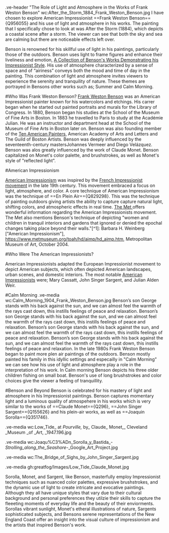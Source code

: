 .ve-header "The Role of Light and Atmosphere in the Works of Frank Weston Benson" wc:After_the_Storm_1884_Frank_Weston_Benson.jpg
I have chosen to explore American Impressionist ==Frank Weston Benson=={Q956055} and his use of light and atmosphere in his works. The painting that I specifically chose to look at was After the Storm (1884), which depicts a coastal scene after a storm. The viewer can see that both the sky and sea are calming but there are noticeable effects left over. 	

Benson is renowned for his skillful use of light in his paintings, particularly those of the outdoors. Benson uses light to frame figures and enhance their liveliness and emotion, [A Collection of Benson's Works Demonstrating his Impressionist Style](https://www.youtube.com/watch?v=zisXUpQ-tfA). His use of atmosphere characterized by a sense of space and of “airiness” conveys both the mood and time of day in the painting. This combination of light and atmosphere invites viewers to experience the serenity and tranquility of nature. These themes are portrayed in Bensons other works such as; Summer and Calm Morning.

#Who Was Frank Weston Benson?
[Frank Weston Benson](https://en.wikipedia.org/wiki/Frank_Weston_Benson) was an American Impressionist painter known for his watercolors and etchings. His carrer began when he started out painted portraits and murals for the Library of Congress. In 1880, Benson began his studies at the School of the Museum of Fine Arts in Boston. In 1883 he travelled to Paris to study at the Académie Julian. He was an instructor and department head at the School of the Museum of Fine Arts in Boston later on. Benson was also founding member of the [Ten American Painters](https://en.wikipedia.org/wiki/Ten_American_Painters), American Academy of Arts and Letters and The Guild of Boston Artists. Benson was deeply influenced by the seventeenth-century mastersJohannes Vermeer and Diego Velázquez. Benson was alos greatly influenced by the work of Claude Monet. Benson capitalized on Monet's color palette, and brushstrokes, as well as Monet's style of "reflected light". 


#American Impressionism

[American Impressionism](https://www.youtube.com/watch?v=HTOO-ukvs4g) was inspired by the [French Impressionist movement](https://www.tate.org.uk/art/art-terms/i/impressionism#:~:text=Impressionism%20developed%20in%20France%20in,and%20scenes%20of%20everyday%20life) in the late 19th century. This movement embraced a focus on light, atmosphere, and color. A core technique of American Impressionism was the technique of ==En Plein Air=={Q829298}. This was the technique of painting outdoors giving artists the ability to capture capture natural light, shifting colors, and atmospheric effects in real time. [The Met ](https://www.metmuseum.org/toah/hd/aimp/hd_aimp.htm) offers  wonderful information regarding the American Impressionists movement. The Met also mentions Benson's technique of  depicting "women and children in tranquil interiors and gardens that ignored or denied the epochal changes taking place beyond their walls."[^1]: Barbara H. Weinberg ["American Impressionism"], https://www.metmuseum.org/toah/hd/aimp/hd_aimp.htm, Metropolitan Museum of Art, October 2004.

#Who Were The American Impressionists?

American Impressionists adapted the European Impressionist movement to depict American subjects, which often depicted American landscapes, urban scenes, and domestic interiors. The most notable [American Impressionists](https://en.wikipedia.org/wiki/American_Impressionism#Notable_American_impressionists) were; Mary Cassatt, John Singer Sargent, and Julian Alden Weir. 

#Calm Morning
.ve-media wc:Calm_Morning_1904_Frank_Weston_Benson.jpg
Benson’s son George stands with his back against the sun, and we can almost feel the warmth of the rays cast down, this instills feelings of peace and relaxation. Benson’s son George stands with his back against the sun, and we can almost feel the warmth of the rays cast down, this instills feelings of peace and relaxation. Benson’s son George stands with his back against the sun, and we can almost feel the warmth of the rays cast down, this instills feelings of peace and relaxation. Benson’s son George stands with his back against the sun, and we can almost feel the warmth of the rays cast down, this instills feelings of peace and relaxation. In the late 1980s Frank Weston Benson began to paint more plen air paintings of the outdoors. Benson mostly painted his family in this idyllic settings and especailly in "Calm Morning" we can see how his use of light and atmosphere play a role in the interpretation of his work. In Calm morning Benson depicts his three older children fishing on small boat. Benson's use of long brushstrokes and color choices give the viewer a feeling of tranquillity. 

#Benson and Beyond 
Benson is celebrated for his mastery of light and atmosphere in his Impressionist paintings. Benson captures momentary light and a luminous quality of atmospehere in his works which is very similar to the works of ==Claude Monet=={Q296}, ==John Singer Sargent=={Q155626} and his plein-air works, as well as ==Joaquin Sorolla=={Q351746}. 

.ve-media wc:Low_Tide_ at _Pourville,_ by_ Claude_ Monet,_ Cleveland _Museum _of _Art, _1947.196.jpg

.ve-media wc:Joaqu%C3%ADn_Sorolla_y_Bastida_-_Strolling_along_the_Seashore_-_Google_Art_Project.jpg

.ve-media wc:The_Bridge_of_Sighs_by_John_Singer_Sargent.jpg

.ve-media gh:greatfog/Images/Low_Tide_Claude_Monet.jpg


Sorolla, Monet, and Sargent, like Benson, masterfully employ Impressionist techniques such as nuanced color palettes, expressive brushstrokes, and the dynamic use of light to create intricate and evocative paintings.  Although they all have unique styles that vary due to their cultural background and personal preferences they utilzie their skills to capture the fleeeting moments of everyday life and the beauty of their enviorments. Sorollas vibrant sunlight, Monet's etheral illustrations of nature, Sargents sophisticated subjects, and Bensons serene representations of the New England Coast offer an insight into the visual culture of impressionism and the artists that  inspired Benson's work. 

